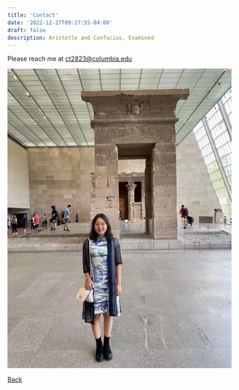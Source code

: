 ```yaml
---
title: 'Contact'
date: '2022-12-27T09:17:55-04:00'
draft: false
description: Aristotle and Confucius, Examined
---
```


Please reach me at ct2823@columbia.edu

![Photo of Chuyu Tian at the Temple of Dendur, Met Museum, in New York City](/IMG_6612.jpg)

[Back](/)
